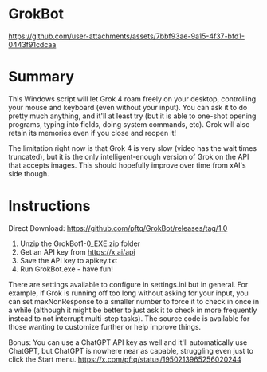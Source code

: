 # GrokBot

https://github.com/user-attachments/assets/7bbf93ae-9a15-4f37-bfd1-0443f91cdcaa

# Summary
This Windows script will let Grok 4 roam freely on your desktop, controlling your mouse and keyboard (even without your input). You can ask it to do pretty much anything, and it'll at least try (but it is able to one-shot opening programs, typing into fields, doing system commands, etc). Grok will also retain its memories even if you close and reopen it!

The limitation right now is that Grok 4 is very slow (video has the wait times truncated), but it is the only intelligent-enough version of Grok on the API that accepts images. This should hopefully improve over time from xAI's side though.

# Instructions
Direct Download: https://github.com/pftq/GrokBot/releases/tag/1.0
1. Unzip the GrokBot1-0_EXE.zip folder
2. Get an API key from https://x.ai/api
3. Save the API key to apikey.txt
4. Run GrokBot.exe - have fun!

There are settings available to configure in settings.ini but in general. For example, if Grok is running off too long without asking for your input, you can set maxNonResponse to a smaller number to force it to check in once in a while (although it might be better to just ask it to check in more frequently instead to not interrupt multi-step tasks). The source code is available for those wanting to customize further or help improve things.

Bonus: You can use a ChatGPT API key as well and it'll automatically use ChatGPT, but ChatGPT is nowhere near as capable, struggling even just to click the Start menu.
https://x.com/pftq/status/1950213965256020244

